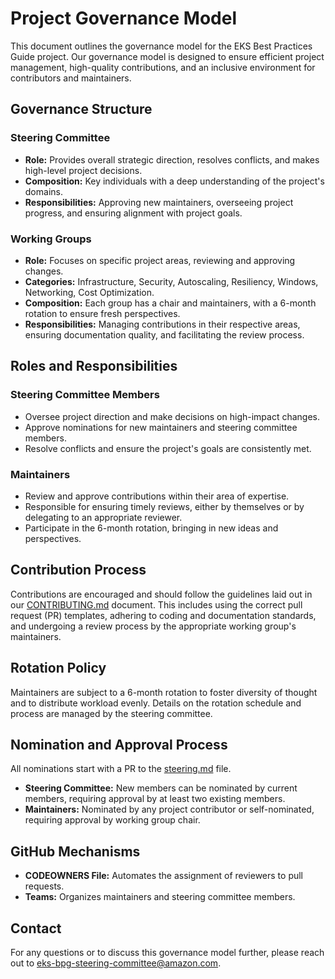 # Project Governance Model

This document outlines the governance model for the EKS Best Practices Guide project. Our governance model is designed to ensure efficient project management, high-quality contributions, and an inclusive environment for contributors and maintainers.

## Governance Structure

### Steering Committee

- **Role:** Provides overall strategic direction, resolves conflicts, and makes high-level project decisions.
- **Composition:** Key individuals with a deep understanding of the project's domains.
- **Responsibilities:** Approving new maintainers, overseeing project progress, and ensuring alignment with project goals.

### Working Groups

- **Role:** Focuses on specific project areas, reviewing and approving changes.
- **Categories:** Infrastructure, Security, Autoscaling, Resiliency, Windows, Networking, Cost Optimization.
- **Composition:** Each group has a chair and maintainers, with a 6-month rotation to ensure fresh perspectives.
- **Responsibilities:** Managing contributions in their respective areas, ensuring documentation quality, and facilitating the review process.

## Roles and Responsibilities

### Steering Committee Members

- Oversee project direction and make decisions on high-impact changes.
- Approve nominations for new maintainers and steering committee members.
- Resolve conflicts and ensure the project's goals are consistently met.

### Maintainers

- Review and approve contributions within their area of expertise.
- Responsible for ensuring timely reviews, either by themselves or by delegating to an appropriate reviewer.
- Participate in the 6-month rotation, bringing in new ideas and perspectives.

## Contribution Process

Contributions are encouraged and should follow the guidelines laid out in our [CONTRIBUTING.md](/CONTRIBUTING.md) document. This includes using the correct pull request (PR) templates, adhering to coding and documentation standards, and undergoing a review process by the appropriate working group's maintainers.

## Rotation Policy

Maintainers are subject to a 6-month rotation to foster diversity of thought and to distribute workload evenly. Details on the rotation schedule and process are managed by the steering committee.

## Nomination and Approval Process

All nominations start with a PR to the [steering.md](steering.md) file.
- **Steering Committee:** New members can be nominated by current members, requiring approval by at least two existing members.
- **Maintainers:** Nominated by any project contributor or self-nominated, requiring approval by working group chair.

## GitHub Mechanisms

- **CODEOWNERS File:** Automates the assignment of reviewers to pull requests.
- **Teams:** Organizes maintainers and steering committee members.

## Contact

For any questions or to discuss this governance model further, please reach out to <eks-bpg-steering-committee@amazon.com>.
